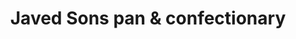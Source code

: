 ---
title: "Javed Sons pan & confectionary"
url: /karachi/javed-sons-pan-and-confectionary/
shop: shop
---
